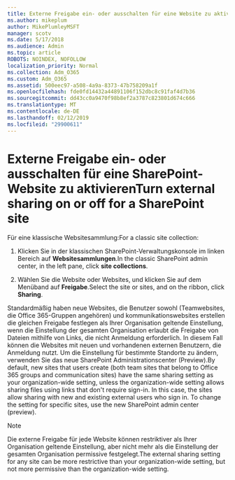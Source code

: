 ```yaml
---
title: Externe Freigabe ein- oder ausschalten für eine Website zu aktivieren
ms.author: mikeplum
author: MikePlumleyMSFT
manager: scotv
ms.date: 5/17/2018
ms.audience: Admin
ms.topic: article
ROBOTS: NOINDEX, NOFOLLOW
localization_priority: Normal
ms.collection: Adm_O365
ms.custom: Adm_O365
ms.assetid: 500eec97-a508-4a9a-8373-47b758209a1f
ms.openlocfilehash: fde0fd14432a44891106f152dbc8c91faf4d7b36
ms.sourcegitcommit: dd43cc0a9470f98b8ef2a3787c823801d674c666
ms.translationtype: MT
ms.contentlocale: de-DE
ms.lasthandoff: 02/12/2019
ms.locfileid: "29900611"
---
```

# <a name="turn-external-sharing-on-or-off-for-a-sharepoint-site"></a><span data-ttu-id="2355d-102">Externe Freigabe ein- oder ausschalten für eine SharePoint-Website zu aktivieren</span><span class="sxs-lookup"><span data-stu-id="2355d-102">Turn external sharing on or off for a SharePoint site</span></span>

<span data-ttu-id="2355d-103">Für eine klassische Websitesammlung:</span><span class="sxs-lookup"><span data-stu-id="2355d-103">For a classic site collection:</span></span>
  
1. <span data-ttu-id="2355d-104">Klicken Sie in der klassischen SharePoint-Verwaltungskonsole im linken Bereich auf **Websitesammlungen**.</span><span class="sxs-lookup"><span data-stu-id="2355d-104">In the classic SharePoint admin center, in the left pane, click **site collections**.</span></span>
    
2. <span data-ttu-id="2355d-105">Wählen Sie die Website oder Websites, und klicken Sie auf dem Menüband auf **Freigabe**.</span><span class="sxs-lookup"><span data-stu-id="2355d-105">Select the site or sites, and on the ribbon, click **Sharing**.</span></span>
    
<span data-ttu-id="2355d-p101">Standardmäßig haben neue Websites, die Benutzer sowohl (Teamwebsites, die Office 365-Gruppen angehören) und kommunikationswebsites erstellen die gleichen Freigabe festlegen als Ihrer Organisation geltende Einstellung, wenn die Einstellung der gesamten Organisation erlaubt die Freigabe von Dateien mithilfe von Links, die nicht Anmeldung erforderlich. In diesem Fall können die Websites mit neuen und vorhandenen externen Benutzern, die Anmeldung nutzt. Um die Einstellung für bestimmte Standorte zu ändern, verwenden Sie das neue SharePoint Administrationscenter (Preview).</span><span class="sxs-lookup"><span data-stu-id="2355d-p101">By default, new sites that users create (both team sites that belong to Office 365 groups and communication sites) have the same sharing setting as your organization-wide setting, unless the organization-wide setting allows sharing files using links that don't require sign-in. In this case, the sites allow sharing with new and existing external users who sign in. To change the setting for specific sites, use the new SharePoint admin center (preview).</span></span>
  
> [!NOTE]
> <span data-ttu-id="2355d-109">Die externe Freigabe für jede Website können restriktiver als Ihrer Organisation geltende Einstellung, aber nicht mehr als die Einstellung der gesamten Organisation permissive festgelegt.</span><span class="sxs-lookup"><span data-stu-id="2355d-109">The external sharing setting for any site can be more restrictive than your organization-wide setting, but not more permissive than the organization-wide setting.</span></span> 
  

